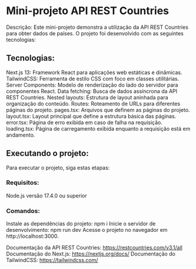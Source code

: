 # Mini-projeto API REST Countries

Descrição:
Este mini-projeto demonstra a utilização da API REST Countries para obter dados de países. O projeto foi desenvolvido com as seguintes tecnologias:

## Tecnologias:

Next.js 13: Framework React para aplicações web estáticas e dinâmicas.
TailwindCSS: Ferramenta de estilo CSS com foco em classes utilitárias.
Server Components: Modelo de renderização do lado do servidor para componentes React.
Data fetching: Busca de dados assíncrona da API REST Countries.
Nested layouts: Estrutura de layout aninhada para organização do conteúdo.
Routes: Roteamento de URLs para diferentes páginas do projeto.
pages.tsx: Arquivos que definem as páginas do projeto.
layout.tsx: Layout principal que define a estrutura básica das páginas.
error.tsx: Página de erro exibida em caso de falha na requisição.
loading.tsx: Página de carregamento exibida enquanto a requisição está em andamento.

## Executando o projeto:
Para executar o projeto, siga estas etapas:

### Requisitos:
Node.js versão 17.4.0 ou superior

### Comandos:
Instale as dependências do projeto:
npm i
Inicie o servidor de desenvolvimento:
npm run dev
Acesse o projeto no navegador em http://localhost:3000.

Documentação da API REST Countries: https://restcountries.com/v3.1/all
Documentação do Next.js: https://nextjs.org/docs/
Documentação do TailwindCSS: https://tailwindcss.com/